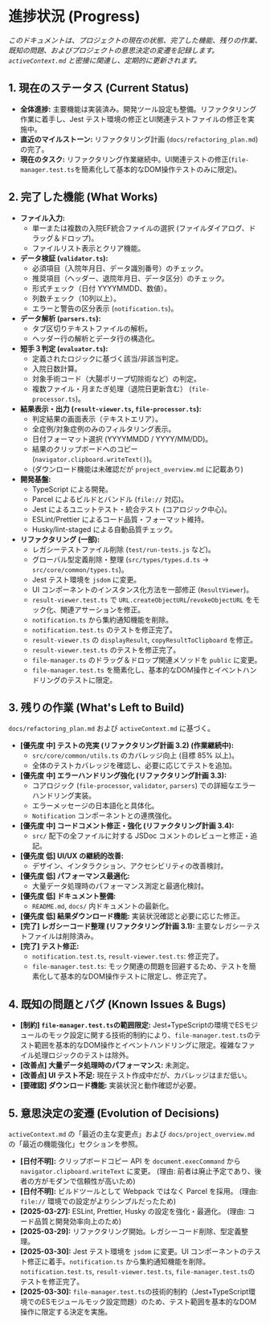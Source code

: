 # 進捗状況 (Progress)

_このドキュメントは、プロジェクトの現在の状態、完了した機能、残りの作業、既知の問題、およびプロジェクトの意思決定の変遷を記録します。`activeContext.md` と密接に関連し、定期的に更新されます。_

## 1. 現在のステータス (Current Status)

- **全体進捗:** 主要機能は実装済み。開発ツール設定も整備。リファクタリング作業に着手し、Jest テスト環境の修正とUI関連テストファイルの修正を実施中。
- **直近のマイルストーン:** リファクタリング計画 (`docs/refactoring_plan.md`) の完了。
- **現在のタスク:** リファクタリング作業継続中。UI関連テストの修正(`file-manager.test.ts`を簡素化して基本的なDOM操作テストのみに限定)。

## 2. 完了した機能 (What Works)

- **ファイル入力:**
  - 単一または複数の入院EF統合ファイルの選択 (ファイルダイアログ、ドラッグ＆ドロップ)。
  - ファイルリスト表示とクリア機能。
- **データ検証 (`validator.ts`):**
  - 必須項目（入院年月日、データ識別番号）のチェック。
  - 推奨項目（ヘッダー、退院年月日、データ区分）のチェック。
  - 形式チェック（日付 YYYYMMDD、数値）。
  - 列数チェック（10列以上）。
  - エラーと警告の区分表示 (`notification.ts`)。
- **データ解析 (`parsers.ts`):**
  - タブ区切りテキストファイルの解析。
  - ヘッダー行の解析とデータ行の構造化。
- **短手３判定 (`evaluator.ts`):**
  - 定義されたロジックに基づく該当/非該当判定。
  - 入院日数計算。
  - 対象手術コード（大腸ポリープ切除術など）の判定。
  - 複数ファイル・月またぎ処理（退院日更新含む） (`file-processor.ts`)。
- **結果表示・出力 (`result-viewer.ts`, `file-processor.ts`):**
  - 判定結果の画面表示（テキストエリア）。
  - 全症例/対象症例のみのフィルタリング表示。
  - 日付フォーマット選択 (YYYYMMDD / YYYY/MM/DD)。
  - 結果のクリップボードへのコピー (`navigator.clipboard.writeText()`)。
  - (ダウンロード機能は未確認だが `project_overview.md` に記載あり)
- **開発基盤:**
  - TypeScript による開発。
  - Parcel によるビルドとバンドル (`file://` 対応)。
  - Jest によるユニットテスト・統合テスト (コアロジック中心)。
  - ESLint/Prettier によるコード品質・フォーマット維持。
  - Husky/lint-staged による自動品質チェック。
- **リファクタリング (一部):**
  - レガシーテストファイル削除 (`test/run-tests.js` など)。
  - グローバル型定義削除・整理 (`src/types/types.d.ts` -> `src/core/common/types.ts`)。
  - Jest テスト環境を `jsdom` に変更。
  - UI コンポーネントのインスタンス化方法を一部修正 (`ResultViewer`)。
  - `result-viewer.test.ts` で `URL.createObjectURL`/`revokeObjectURL` をモック化、関連アサーションを修正。
  - `notification.ts` から集約通知機能を削除。
  - `notification.test.ts` のテストを修正完了。
  - `result-viewer.ts` の `displayResult`, `copyResultToClipboard` を修正。
  - `result-viewer.test.ts` のテストを修正完了。
  - `file-manager.ts` のドラッグ＆ドロップ関連メソッドを `public` に変更。
  - `file-manager.test.ts` を簡素化し、基本的なDOM操作とイベントハンドリングのテストに限定。

## 3. 残りの作業 (What's Left to Build)

`docs/refactoring_plan.md` および `activeContext.md` に基づく。

- **[優先度 中] テストの充実 (リファクタリング計画 3.2) (作業継続中):**
  - `src/core/common/utils.ts` のカバレッジ向上 (目標 85% 以上)。
  - 全体のテストカバレッジを確認し、必要に応じてテストを追加。
- **[優先度 中] エラーハンドリング強化 (リファクタリング計画 3.3):**
  - コアロジック (`file-processor`, `validator`, `parsers`) での詳細なエラーハンドリング実装。
  - エラーメッセージの日本語化と具体化。
  - `Notification` コンポーネントとの連携強化。
- **[優先度 中] コードコメント修正・強化 (リファクタリング計画 3.4):**
  - `src/` 配下の全ファイルに対する JSDoc コメントのレビューと修正・追記。
- **[優先度 低] UI/UX の継続的改善:**
  - デザイン、インタラクション、アクセシビリティの改善検討。
- **[優先度 低] パフォーマンス最適化:**
  - 大量データ処理時のパフォーマンス測定と最適化検討。
- **[優先度 低] ドキュメント整備:**
  - `README.md`, `docs/` 内ドキュメントの最新化。
- **[優先度 低] 結果ダウンロード機能:** 実装状況確認と必要に応じた修正。
- **[完了] レガシーコード整理 (リファクタリング計画 3.1):** 主要なレガシーテストファイルは削除済み。
- **[完了] テスト修正:**
  - `notification.test.ts`, `result-viewer.test.ts`: 修正完了。
  - `file-manager.test.ts`: モック関連の問題を回避するため、テストを簡素化して基本的なDOM操作テストに限定し、修正完了。

## 4. 既知の問題とバグ (Known Issues & Bugs)

- **[制約] `file-manager.test.ts`の範囲限定:** Jest+TypeScriptの環境でESモジュールのモック設定に関する技術的制約により、`file-manager.test.ts`のテスト範囲を基本的なDOM操作とイベントハンドリングに限定。複雑なファイル処理ロジックのテストは除外。
- **[改善点] 大量データ処理時のパフォーマンス:** 未測定。
- **[改善点] UI テスト不足:** 現在テスト作成中だが、カバレッジはまだ低い。
- **[要確認] ダウンロード機能:** 実装状況と動作確認が必要。

## 5. 意思決定の変遷 (Evolution of Decisions)

`activeContext.md` の「最近の主な変更点」および `docs/project_overview.md` の「最近の機能強化」セクションを参照。

- **[日付不明]:** クリップボードコピー API を `document.execCommand` から `navigator.clipboard.writeText` に変更。 (理由: 前者は廃止予定であり、後者の方がモダンで信頼性が高いため)
- **[日付不明]:** ビルドツールとして Webpack ではなく Parcel を採用。 (理由: `file://` 環境での設定がよりシンプルだったため)
- **[2025-03-27]:** ESLint, Prettier, Husky の設定を強化・最適化。 (理由: コード品質と開発効率向上のため)
- **[2025-03-29]:** リファクタリング開始。レガシーコード削除、型定義整理。
- **[2025-03-30]:** Jest テスト環境を `jsdom` に変更。UI コンポーネントのテスト修正に着手。`notification.ts` から集約通知機能を削除。`notification.test.ts`, `result-viewer.test.ts`, `file-manager.test.ts`のテストを修正完了。
- **[2025-03-30]:** `file-manager.test.ts`の技術的制約（Jest+TypeScript環境でのESモジュールモック設定問題）のため、テスト範囲を基本的なDOM操作に限定する決定を実施。
